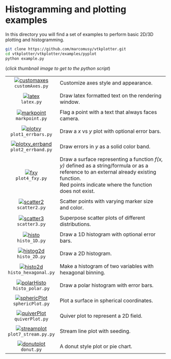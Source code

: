 # Histogramming and plotting examples

In this directory you will find a set of examples to perform basic 2D/3D plotting and histogramming.
```bash
git clone https://github.com/marcomusy/vtkplotter.git
cd vtkplotter/vtkplotter/examples/pyplot
python example.py
```
(_click thumbnail image to get to the python script_)

|    |    |
|:--------:|:-----|
| [![customaxes](https://user-images.githubusercontent.com/32848391/58181826-c605d180-7cac-11e9-9786-11b5eb278f20.png)](https://github.com/marcomusy/vtkplotter/blob/master/vtkplotter/examples/pyplot/customAxes.py)<br/> `customAxes.py`  | Customize axes style and appearance. |
|    |    |
| [![latex](https://user-images.githubusercontent.com/32848391/55568648-6190b200-5700-11e9-9547-0798c588a7a5.png)](https://github.com/marcomusy/vtkplotter/blob/master/vtkplotter/examples/pyplot/latex.py)<br/> `latex.py`                 | Draw latex formatted text on the rendering window. |
|    |    |
| [![markpoint](https://user-images.githubusercontent.com/32848391/52169969-1fb7af80-2741-11e9-937f-5c331d9a1d11.jpg)](https://github.com/marcomusy/vtkplotter/blob/master/vtkplotter/examples/pyplot/markpoint.py)<br/> `markpoint.py`     | Flag a point with a text that always faces camera. |
|    |    |
| [![plotxy](https://user-images.githubusercontent.com/32848391/69158509-d6c1c380-0ae6-11ea-9dbf-ff5cd396a9a6.png)](https://github.com/marcomusy/vtkplotter/blob/master/vtkplotter/examples/pyplot/plot1_errbars.py)<br/> `plot1_errbars.py`              | Draw a _x_ vs _y_ plot with optional error bars. |
|    |    |
| [![plotxy_errband](https://user-images.githubusercontent.com/32848391/72461569-970a1600-37cf-11ea-8060-a8a6cf657b95.png)](https://github.com/marcomusy/vtkplotter/blob/master/vtkplotter/examples/pyplot/plot2_errband.py)<br/> `plot2_errband.py`              | Draw errors in *y* as a solid color band. |
|    |    |
| [![fxy](https://user-images.githubusercontent.com/32848391/50738863-bfccf800-11d8-11e9-882d-7b217aceb55a.jpg)](https://github.com/marcomusy/vtkplotter/blob/master/vtkplotter/examples/pyplot/plot4_fxy.py)<br/> `plot4_fxy.py`                       | Draw a surface representing a function _f(x, y)_ defined as a string/formula or as a reference to an external already existing function. <br/>Red points indicate where the function does not exist. |
|    |    |
| [![scatter2](https://user-images.githubusercontent.com/32848391/72615028-013bcb80-3934-11ea-8ab8-823f1916bc6c.png)](https://github.com/marcomusy/vtkplotter/blob/master/vtkplotter/examples/pyplot/scatter2.py)<br/> `scatter2.py`              | Scatter points with varying marker size and color. |
|    |    |
| [![scatter3](https://user-images.githubusercontent.com/32848391/72446102-2d7c0e80-37b3-11ea-8fe4-b27526af574f.png)](https://github.com/marcomusy/vtkplotter/blob/master/vtkplotter/examples/pyplot/scatter3.py)<br/> `scatter3.py`              | Superpose scatter plots of different distributions. |
|    |    |
| [![histo](https://user-images.githubusercontent.com/32848391/68141260-77cc4e00-ff2d-11e9-9280-0efc5b87314d.png)](https://github.com/marcomusy/vtkplotter/blob/master/vtkplotter/examples/pyplot/histo_1D.py)<br/> `histo_1D.py`         | Draw a 1D histogram with optional error bars. |
|    |    |
| [![histog2d](https://user-images.githubusercontent.com/32848391/72452359-b5671600-37bd-11ea-8b1d-c44d884496ed.png)](https://github.com/marcomusy/vtkplotter/blob/master/vtkplotter/examples/pyplot/histo_2D.py)<br/> `histo_2D.py`         | Draw a 2D histogram. |
|    |    |
| [![histo2d](https://user-images.githubusercontent.com/32848391/72434748-b471bc80-379c-11ea-95d7-d70333770582.png)](https://github.com/marcomusy/vtkplotter/blob/master/vtkplotter/examples/pyplot/histo_hexagonal.py)<br/> `histo_hexagonal.py`    | Make a histogram of two variables with hexagonal binning. |
|    |    |
| [![polarHisto](https://user-images.githubusercontent.com/32848391/64912717-5754f400-d733-11e9-8a1f-612165955f23.png)](https://github.com/marcomusy/vtkplotter/blob/master/vtkplotter/examples/pyplot/histo_polar.py)<br/> `histo_polar.py`  | Draw a polar histogram with error bars. |
|    |    |
| [![sphericPlot](https://user-images.githubusercontent.com/32848391/72433091-f0a31e00-3798-11ea-86bd-6c522e23ec61.png)](https://github.com/marcomusy/vtkplotter/blob/master/vtkplotter/examples/pyplot/sphericPlot.py)<br/> `sphericPlot.py`     | Plot a surface in spherical coordinates. |
|    |    |
| [![quiverPlot](https://user-images.githubusercontent.com/32848391/72261438-199aa600-3615-11ea-870e-e44ca4c4b8d3.png)](https://github.com/marcomusy/vtkplotter/blob/master/vtkplotter/examples/pyplot/quiverPlot.py)<br/> `quiverPlot.py`     | Quiver plot to represent a 2D field. |
|    |    |
| [![streamplot](https://user-images.githubusercontent.com/32848391/73615998-61a65a80-460e-11ea-83a6-5592ac045d17.png)](https://github.com/marcomusy/vtkplotter/blob/master/vtkplotter/examples/pyplot/donutPlot.py)<br/> `plot7_stream.py.py`     | Stream line plot with seeding. |
|    |    |
| [![donutplot](https://user-images.githubusercontent.com/32848391/64998178-6f6b7580-d8e3-11e9-9bd8-8dfb9ccd90e4.png)](https://github.com/marcomusy/vtkplotter/blob/master/vtkplotter/examples/pyplot/donutPlot.py)<br/> `donut.py`     | A donut style plot or pie chart. |
